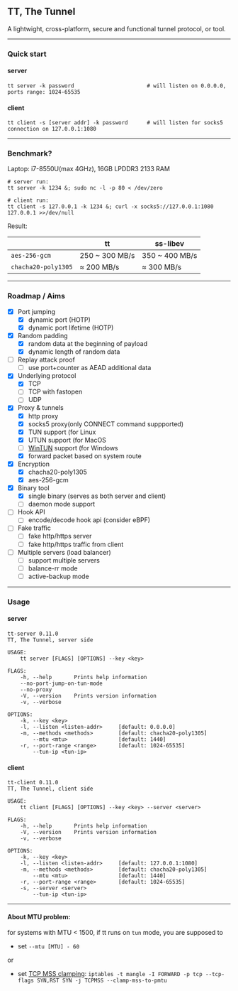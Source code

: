 ## TT, The Tunnel
A lightwight, cross-platform, secure and functional tunnel protocol, or tool.

----
### Quick start
#### server

    tt server -k password                       # will listen on 0.0.0.0, ports range: 1024-65535

#### client

    tt client -s [server addr] -k password      # will listen for socks5 connection on 127.0.0.1:1080

----
### Benchmark?
Laptop: i7-8550U(max 4GHz), 16GB LPDDR3 2133 RAM 
	
	# server run:
	tt server -k 1234 &; sudo nc -l -p 80 < /dev/zero

	# client run:
	tt client -s 127.0.0.1 -k 1234 &; curl -x socks5://127.0.0.1:1080 127.0.0.1 >>/dev/null

Result:

|| tt | ss-libev|
|----|----|----|
|```aes-256-gcm```| 250 ~ 300 MB/s | 350 ~ 400 MB/s |
|```chacha20-poly1305```| ≈ 200 MB/s | ≈ 300 MB/s |

----
### Roadmap / Aims
- [x] Port jumping
    - [x] dynamic port (HOTP)
    - [x] dynamic port lifetime (HOTP)
- [x] Random padding
    - [x] random data at the beginning of payload
    - [x] dynamic length of random data
- [ ] Replay attack proof
	- [ ] use port+counter as AEAD additional data
- [x] Underlying protocol
    - [x] TCP
    - [ ] TCP with fastopen
    - [ ] UDP
- [x] Proxy & tunnels 
    - [x] http proxy
    - [x] socks5 proxy(only CONNECT command suppported)
    - [x] TUN support (for Linux
	- [x] UTUN support (for MacOS
	- [ ] [WinTUN](https://www.wintun.net/) support (for Windows
	- [x] forward packet based on system route
- [x] Encryption
    - [x] chacha20-poly1305
    - [x] aes-256-gcm
- [x] Binary tool
    - [x] single binary (serves as both server and client)
    - [ ] daemon mode support
- [ ] Hook API 
    - [ ] encode/decode hook api (consider eBPF)
- [ ] Fake traffic
    - [ ] fake http/https server
    - [ ] fake http/https traffic from client
- [ ] Multiple servers (load balancer)
    - [ ] support multiple servers
	- [ ] balance-rr mode
	- [ ] active-backup mode

----
### Usage 
#### server
```
tt-server 0.11.0
TT, The Tunnel, server side

USAGE:
    tt server [FLAGS] [OPTIONS] --key <key>

FLAGS:
    -h, --help       Prints help information
	--no-port-jump-on-tun-mode
	--no-proxy
    -V, --version    Prints version information
    -v, --verbose

OPTIONS:
    -k, --key <key>
    -l, --listen <listen-addr>     [default: 0.0.0.0]
    -m, --methods <methods>        [default: chacha20-poly1305]
        --mtu <mtu>                [default: 1440]
    -r, --port-range <range>       [default: 1024-65535]
        --tun-ip <tun-ip>
```

#### client
```
tt-client 0.11.0
TT, The Tunnel, client side

USAGE:
    tt client [FLAGS] [OPTIONS] --key <key> --server <server>

FLAGS:
    -h, --help       Prints help information
    -V, --version    Prints version information
    -v, --verbose

OPTIONS:
    -k, --key <key>
    -l, --listen <listen-addr>     [default: 127.0.0.1:1080]
    -m, --methods <methods>        [default: chacha20-poly1305]
        --mtu <mtu>                [default: 1440]
    -r, --port-range <range>       [default: 1024-65535]
    -s, --server <server>
        --tun-ip <tun-ip>
```

----
#### About MTU problem:

for systems with MTU < 1500, if tt runs on ```tun``` mode, you are supposed to
* set ```--mtu [MTU] - 60```

or

* set [TCP MSS clamping](https://www.tldp.org/HOWTO/Adv-Routing-HOWTO/lartc.cookbook.mtu-mss.html): ```iptables -t mangle -I FORWARD -p tcp --tcp-flags SYN,RST SYN -j TCPMSS --clamp-mss-to-pmtu```

